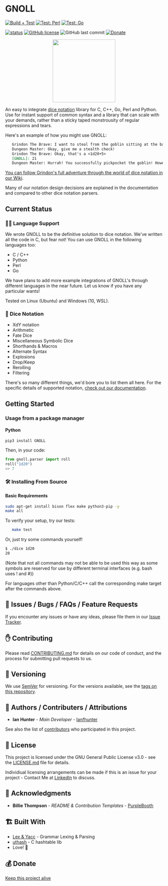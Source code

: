 # GNOLL
[![Build + Test](https://github.com/ianfhunter/GNOLL/actions/workflows/c-cpp.yml/badge.svg)](https://github.com/ianfhunter/GNOLL/actions/workflows/c-cpp.yml) 
[![Test: Perl](https://github.com/ianfhunter/GNOLL/actions/workflows/perl-test.yml/badge.svg)](https://github.com/ianfhunter/GNOLL/actions/workflows/perl-test.yml)
[![Test: Go](https://github.com/ianfhunter/GNOLL/actions/workflows/go-test.yml/badge.svg)](https://github.com/ianfhunter/GNOLL/actions/workflows/go-test.yml)

[![status](https://joss.theoj.org/papers/c704c5148e622d32403948320c5e96a1/status.svg)](https://joss.theoj.org/papers/c704c5148e622d32403948320c5e96a1)
[![GitHub license](https://img.shields.io/github/license/ianfhunter/GNOLL.svg)](https://github.com/ianfhunter/GNOLL/blob/master/LICENSE)
![GitHub last commit](https://img.shields.io/github/last-commit/ianfhunter/GNOLL.svg)  [![Donate](https://img.shields.io/badge/Donate-Paypal-yellow.svg)](https://paypal.me/ianfhunter)

<!-- Dark and Light Mode switches -->
 
<p align="center">
 <img src="https://raw.githubusercontent.com/ianfhunter/GNOLL/main/media/gnoll.png" height="200">
</p>

An easy to integrate [dice notation](https://en.wikipedia.org/wiki/Dice_notation) library for C, C++, Go, Perl and Python.
Use for instant support of common syntax and a library that can scale with your demands, rather than a sticky taped monstrousity of regular expressions and tears.

Here's an example of how you might use GNOLL:
```markdown
   Grindon The Brave: I want to steal from the goblin sitting at the bar.
   Dungeon Master: Okay, give me a stealth check!
   Grindon The Brave: Okay, that's a <1d20+5>
   [GNOLL]: 21
   Dungeon Master: Hurrah! You successfully pickpocket the goblin! However, all he had in there were some crummy dice...
```

[You can follow Grindon's full adventure through the world of dice notation in our Wiki](https://www.ianhunter.ie/GNOLL). 

Many of our notation design decisions are explained in the documentation and compared to other dice notation parsers.

## Current Status
### 🧑‍💻 Language Support

We wrote GNOLL to be the definitive solution to dice notation. We've written all the code in C, but fear not! You can use GNOLL in the following languages too: 

- C / C++
- Python
- Perl
- Go

 We have plans to add more example integrations of GNOLL's through different languages in the near future. Let us know if you have any particular wants!

Tested on Linux (Ubuntu) and Windows (10, WSL). 

### 🎲 Dice Notation
- XdY notation
- Arithmetic
- Fate Dice
- Miscellaneous Symbolic Dice
- Shorthands & Macros 
- Alternate Syntax
- Explosions
- Drop/Keep
- Rerolling
- Filtering

There's so many different things, we'd bore you to list them all here. For the specific details of supported notation, [check out our documentation](https://www.ianhunter.ie/GNOLL).

## Getting Started
### Usage from a package manager
#### Python
```
pip3 install GNOLL
```

Then, in your code:
```python
from gnoll.parser import roll
roll("1d20")
>> 7
```

### 🛠️ Installing From Source
#### Basic Requirements
```bash
sudo apt-get install bison flex make python3-pip -y
make all
```

To verify your setup, try our tests:
```bash
   make test
```
Or, just try some commands yourself!

```bash
$ ./dice 1d20
20
```
(Note that not all commands may not be able to be used this way as some symbols are reserved for use by different terminal interfaces (e.g. bash uses ! and #))

For languages other than Python/C/C++ call the corresponding make target after the commands above.

## 🐛 Issues / Bugs / FAQs / Feature Requests

If you encounter any issues or have any ideas, please file them in our [Issue Tracker](https://github.com/ianfhunter/GNOLL/issues).

## ✋ Contributing

Please read [CONTRIBUTING.md](CONTRIBUTING.md) for details on our code of conduct, and the process for submitting pull requests to us.

## 🔢 Versioning

We use [SemVer](http://semver.org/) for versioning. For the versions available, see the [tags on this repository](https://github.com/ianfhunter/gnoll/tags).

## 🤹 Authors / Contributers / Attributions

* **Ian Hunter** - *Main Developer* - [Ianfhunter](https://github.com/ianfhunter/)

See also the list of [contributors](https://github.com/ianfhunter/gnoll/contributors) who participated in this project.

## 📃 License

This project is licensed under the GNU General Public License v3.0 - see the [LICENSE.md](LICENSE.md) file for details.

Individiual licensing arrangements can be made if this is an issue for your project - Contact Me at [LinkedIn](https://www.linkedin.com/in/ianfhunter) to discuss.

## 👏 Acknowledgments

* **Billie Thompson** - *README & Contribution Templates* - [PurpleBooth](https://github.com/PurpleBooth)

## 🏗️ Built With

* [Lex & Yacc](http://dinosaur.compilertools.net/) - Grammar Lexing & Parsing
* [uthash](https://troydhanson.github.io/uthash/userguide.html) - C hashtable lib
* Love! 💖

## 💰 Donate

[Keep this project alive](https://ko-fi.com/ianfhunter)
